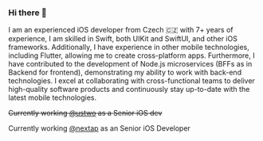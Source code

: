 ### Hi there 👋

I am an experienced iOS developer from Czech 🇨🇿 with 7+ years of experience, I am skilled in Swift, both UIKit and SwiftUI, and other iOS frameworks. Additionally, I have experience in other mobile technologies, including Flutter, allowing me to create cross-platform apps. Furthermore, I have contributed to the development of Node.js microservices (BFFs as in Backend for frontend), demonstrating my ability to work with back-end technologies. I excel at collaborating with cross-functional teams to deliver high-quality software products and continuously stay up-to-date with the latest mobile technologies.

~~Currently working [@ustwo](https://github.com/ustwo) as a Senior iOS dev~~

Currently working [@nextap](https://github.com/nextap-solutions) as an Senior iOS Developer


<!--
**radeknovis/radeknovis** is a ✨ _special_ ✨ repository because its `README.md` (this file) appears on your GitHub profile.

Here are some ideas to get you started:

- 🔭 I’m currently working on ...
- 🌱 I’m currently learning ...
- 👯 I’m looking to collaborate on ...
- 🤔 I’m looking for help with ...
- 💬 Ask me about ...
- 📫 How to reach me: ...
- 😄 Pronouns: ...
- ⚡ Fun fact: ...
-->
